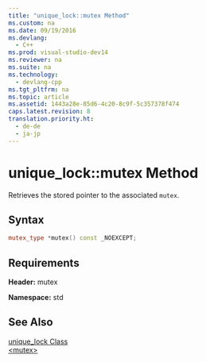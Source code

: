 ```yaml
---
title: "unique_lock::mutex Method"
ms.custom: na
ms.date: 09/19/2016
ms.devlang: 
  - C++
ms.prod: visual-studio-dev14
ms.reviewer: na
ms.suite: na
ms.technology: 
  - devlang-cpp
ms.tgt_pltfrm: na
ms.topic: article
ms.assetid: 1443a28e-85d6-4c20-8c9f-5c357378f474
caps.latest.revision: 8
translation.priority.ht: 
  - de-de
  - ja-jp
---
```

# unique_lock::mutex Method
Retrieves the stored pointer to the associated `mutex`.  
  
## Syntax  
  
```cpp  
mutex_type *mutex() const _NOEXCEPT;  
```  
  
## Requirements  
 **Header:** mutex  
  
 **Namespace:** std  
  
## See Also  
 [unique_lock Class](../vs140/unique_lock-Class.md)   
 [<mutex\>](../vs140/-mutex-.md)